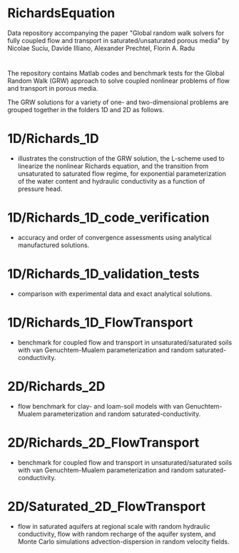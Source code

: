 # RichardsEquation
Data repository accompanying the paper "Global random walk solvers for fully coupled flow and transport in saturated/unsaturated porous media" by Nicolae Suciu, Davide Illiano, Alexander Prechtel, Florin A. Radu
# #
The repository contains Matlab codes and benchmark tests for the Global Random Walk (GRW) approach to solve coupled nonlinear problems of flow and transport in porous media.

The GRW solutions for a variety of one- and two-dimensional problems are grouped together in the folders 1D and 2D as follows.
#
# 1D/Richards_1D
- illustrates the construction of the GRW solution, the L-scheme used to linearize the nonlinear Richards equation, and the transition from unsaturated to saturated flow regime, for exponential parameterization of the water content and hydraulic conductivity as a function of pressure head.
# 1D/Richards_1D_code_verification
- accuracy and order of convergence assessments using analytical manufactured solutions.
# 1D/Richards_1D_validation_tests
- comparison with experimental data and exact analytical solutions.
# 1D/Richards_1D_FlowTransport
- benchmark for coupled flow and transport in unsaturated/saturated soils with van Genuchtem-Mualem parameterization and random saturated-conductivity.
#
# 2D/Richards_2D
- flow benchmark for clay- and loam-soil models with van Genuchtem-Mualem parameterization and random saturated-conductivity.
# 2D/Richards_2D_FlowTransport
- benchmark for coupled flow and transport in unsaturated/saturated soils with van Genuchtem-Mualem parameterization and random saturated-conductivity.
# 2D/Saturated_2D_FlowTransport
- flow in saturated aquifers at regional scale with random hydraulic conductivity, flow with random recharge of the aquifer system, and Monte Carlo simulations advection-dispersion in random velocity fields.
